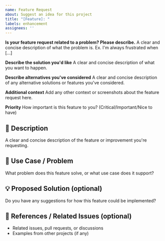 ```yaml
---
name: Feature Request
about: Suggest an idea for this project
title: "[Feature]: "
labels: enhancement
assignees: ''
---
```


**Is your feature request related to a problem? Please describe.**
A clear and concise description of what the problem is. Ex. I'm always frustrated when [...]

**Describe the solution you'd like**
A clear and concise description of what you want to happen.

**Describe alternatives you've considered**
A clear and concise description of any alternative solutions or features you've considered.

**Additional context**
Add any other context or screenshots about the feature request here.

**Priority**
How important is this feature to you? (Critical/Important/Nice to have)

## 🌟 Description

A clear and concise description of the feature or improvement you're requesting.

## 🧩 Use Case / Problem

What problem does this feature solve, or what use case does it support?

## 💡 Proposed Solution (optional)

Do you have any suggestions for how this feature could be implemented?

## 📎 References / Related Issues (optional)

- Related issues, pull requests, or discussions
- Examples from other projects (if any)
